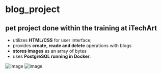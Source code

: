 # blog_project
## pet project done within the training at iTechArt
- utilizes **HTML/CSS** for user interface;
- provides **create, reade and delete** operations with blogs
- **stores images** as an array of bytes
- uses **PostgreSQL running in Docker**.

![image](https://user-images.githubusercontent.com/84831116/153809115-962f620c-4169-4b9f-9e16-89a99a2a5a1f.png)
![image](https://user-images.githubusercontent.com/84831116/153809179-a8e2c074-cf12-4a5f-8a84-17ff4e97bb1a.png)

